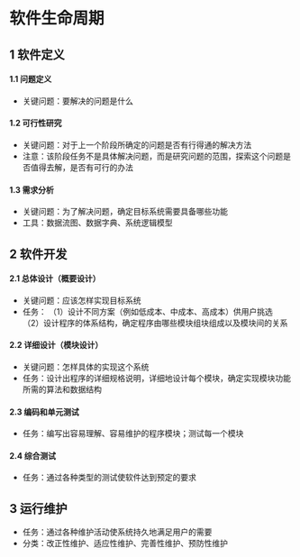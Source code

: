 
# 软件生命周期
## 1 软件定义
#### 1.1 问题定义
 - 关键问题：要解决的问题是什么
#### 1.2 可行性研究
 - 关键问题：对于上一个阶段所确定的问题是否有行得通的解决方法
 - 注意：该阶段任务不是具体解决问题，而是研究问题的范围，探索这个问题是否值得去解，是否有可行的办法

#### 1.3 需求分析
 - 关键问题：为了解决问题，确定目标系统需要具备哪些功能
 - 工具：数据流图、数据字典、系统逻辑模型

## 2 软件开发
#### 2.1 总体设计（概要设计）

 - 关键问题：应该怎样实现目标系统
 - 任务： 
 （1）设计不同方案（例如低成本、中成本、高成本）供用户挑选       <br>（2）设计程序的体系结构，确定程序由哪些模块组块组成以及模块间的关系

#### 2.2 详细设计（模块设计）

 - 关键问题：怎样具体的实现这个系统
 - 任务：设计出程序的详细规格说明，详细地设计每个模块，确定实现模块功能所需的算法和数据结构

#### 2.3 编码和单元测试

 - 任务：编写出容易理解、容易维护的程序模块；测试每一个模块

#### 2.4 综合测试

 - 任务：通过各种类型的测试使软件达到预定的要求

## 3 运行维护

 - 任务：通过各种维护活动使系统持久地满足用户的需要
 - 分类：改正性维护、适应性维护、完善性维护、预防性维护

